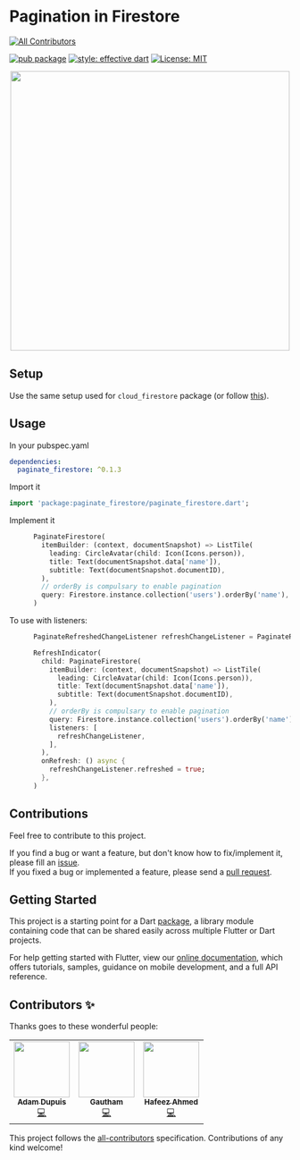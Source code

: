 # Pagination in Firestore

<!-- ALL-CONTRIBUTORS-BADGE:START - Do not remove or modify this section -->

[![All Contributors](https://img.shields.io/badge/all_contributors-3-orange.svg?style=flat-square)](#contributors-)

<!-- ALL-CONTRIBUTORS-BADGE:END -->

[![pub package](https://img.shields.io/pub/v/paginate_firestore.svg)](https://pub.dev/packages/paginate_firestore)
[![style: effective dart](https://img.shields.io/badge/style-effective_dart-40c4ff.svg)](https://github.com/tenhobi/effective_dart)
[![License: MIT](https://img.shields.io/badge/license-MIT-purple.svg)](https://opensource.org/licenses/MIT)

<p align="center">
  <img src="https://raw.githubusercontent.com/excogitatr/paginate_firestore/master/assets/screen.gif" height="500px">
</p>

## Setup

Use the same setup used for `cloud_firestore` package (or follow [this](https://pub.dev/packages/cloud_firestore#setup)).

## Usage

In your pubspec.yaml

```yaml
dependencies:
  paginate_firestore: ^0.1.3
```

Import it

```dart
import 'package:paginate_firestore/paginate_firestore.dart';
```

Implement it

```dart
      PaginateFirestore(
        itemBuilder: (context, documentSnapshot) => ListTile(
          leading: CircleAvatar(child: Icon(Icons.person)),
          title: Text(documentSnapshot.data['name']),
          subtitle: Text(documentSnapshot.documentID),
        ),
        // orderBy is compulsary to enable pagination
        query: Firestore.instance.collection('users').orderBy('name'),
      )
```

To use with listeners:

```dart
      PaginateRefreshedChangeListener refreshChangeListener = PaginateRefreshedChangeListener();

      RefreshIndicator(
        child: PaginateFirestore(
          itemBuilder: (context, documentSnapshot) => ListTile(
            leading: CircleAvatar(child: Icon(Icons.person)),
            title: Text(documentSnapshot.data['name']),
            subtitle: Text(documentSnapshot.documentID),
          ),
          // orderBy is compulsary to enable pagination
          query: Firestore.instance.collection('users').orderBy('name'),
          listeners: [
            refreshChangeListener,
          ],
        ),
        onRefresh: () async {
          refreshChangeListener.refreshed = true;
        },
      )
```

## Contributions

Feel free to contribute to this project.

If you find a bug or want a feature, but don't know how to fix/implement it, please fill an [issue](https://github.com/excogitatr/paginate_firestore/issues).  
If you fixed a bug or implemented a feature, please send a [pull request](https://github.com/excogitatr/paginate_firestore/pulls).

## Getting Started

This project is a starting point for a Dart
[package](https://flutter.dev/developing-packages/),
a library module containing code that can be shared easily across
multiple Flutter or Dart projects.

For help getting started with Flutter, view our
[online documentation](https://flutter.dev/docs), which offers tutorials,
samples, guidance on mobile development, and a full API reference.

## Contributors ✨

Thanks goes to these wonderful people:

<!-- ALL-CONTRIBUTORS-LIST:START - Do not remove or modify this section -->
<!-- prettier-ignore-start -->
<!-- markdownlint-disable -->
<table>
  <tr>
    <td align="center"><a href="https://adamdupuis.com"><img src="https://avatars1.githubusercontent.com/u/6547826?v=4" width="100px;" alt=""/><br /><sub><b>Adam Dupuis</b></sub></a><br /><a href="https://github.com/excogitatr/paginate_firestore/commits?author=adamdupuis" title="Code">💻</a></td>
    <td align="center"><a href="https://gauthamasir.github.io/Portfolio_Dart/"><img src="https://avatars1.githubusercontent.com/u/26927742?v=4" width="100px;" alt=""/><br /><sub><b>Gautham</b></sub></a><br /><a href="https://github.com/excogitatr/paginate_firestore/commits?author=GauthamAsir" title="Code">💻</a></td>
    <td align="center"><a href="https://github.com/imhafeez"><img src="https://avatars3.githubusercontent.com/u/21155655?v=4" width="100px;" alt=""/><br /><sub><b>Hafeez Ahmed</b></sub></a><br /><a href="https://github.com/excogitatr/paginate_firestore/commits?author=imhafeez" title="Code">💻</a></td>
  </tr>
</table>

<!-- markdownlint-enable -->
<!-- prettier-ignore-end -->

<!-- ALL-CONTRIBUTORS-LIST:END -->

This project follows the [all-contributors](https://github.com/all-contributors/all-contributors) specification. Contributions of any kind welcome!
